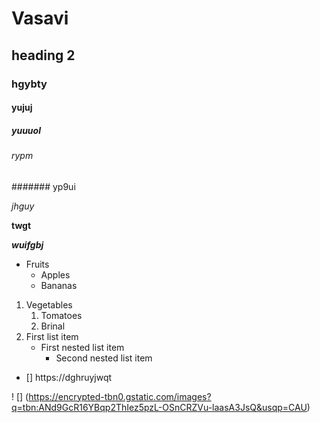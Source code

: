 # Vasavi
## heading 2
### hgybty
#### yujuj
##### yuuuol
###### rypm
####### yp9ui

*jhguy*

**twgt**

***wuifgbj***

* Fruits
  * Apples
  * Bananas
1.  Vegetables
    1. Tomatoes
    2. Brinal
1. First list item
   - First nested list item
     - Second nested list item
- [] https://dghruyjwqt

! [] (https://encrypted-tbn0.gstatic.com/images?q=tbn:ANd9GcR16YBqp2ThIez5pzL-OSnCRZVu-laasA3JsQ&usqp=CAU)
